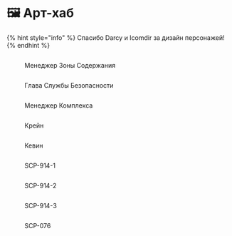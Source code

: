 # 🖼 Арт-хаб

{% hint style="info" %}
Спасибо Darcy и Icomdir за дизайн персонажей!
{% endhint %}

<div>

<figure><img src="../../.gitbook/assets/Zone Manager" alt=""><figcaption><p>Менеджер Зоны Содержания</p></figcaption></figure>

 

<figure><img src="../../.gitbook/assets/Head of Security" alt=""><figcaption><p>Глава Службы Безопасности</p></figcaption></figure>

 

<figure><img src="../../.gitbook/assets/Facility Manager" alt=""><figcaption><p>Менеджер Комплекса</p></figcaption></figure>

</div>

<div>

<figure><img src="../../.gitbook/assets/Krejn" alt=""><figcaption><p>Крейн</p></figcaption></figure>

 

<figure><img src="../../.gitbook/assets/Kevin" alt=""><figcaption><p>Кевин</p></figcaption></figure>

</div>

<div>

<figure><img src="../../.gitbook/assets/SCP-914-1" alt=""><figcaption><p>SCP-914-1</p></figcaption></figure>

 

<figure><img src="../../.gitbook/assets/SCP-914-2" alt=""><figcaption><p>SCP-914-2</p></figcaption></figure>

 

<figure><img src="../../.gitbook/assets/SCP-914-3" alt=""><figcaption><p>SCP-914-3</p></figcaption></figure>

 

<figure><img src="../../.gitbook/assets/SCP-076" alt=""><figcaption><p>SCP-076</p></figcaption></figure>

</div>
